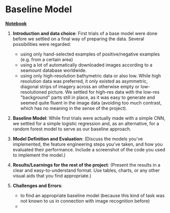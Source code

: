 # Baseline Model

**[Notebook](baseline_model.ipynb)**

1. **Introduction and data choice**: First trials of a base model were done before we settled on a final way of preparing the data. Several possibilities were regarded:
   - using only hand-selected examples of positive/negative examples (e.g. from a certain area)
   - using a lot of automatically downloaded images according to a seamount database worldwide.
   - using only high-resolution bathymetric data or also low.
While high resolution data was preferred, it only existed as asymmetric, diagonal strips of imagery across an otherwise empty or low-resolutioned picture. We settled for high-res data with the low-res "background" parts still in place, as it was easy to generate and seemed quite fluent in the image data (avoiding too much contrast, which has no meaning in the sense of the project).

2. **Baseline Model**: While first trials were actually made with a simple CNN, we settled for a simple logistic regression and, as an alternative, for a random forest model to serve as our baseline approach.

3. **Model Definition and Evaluation**: (Discuss the models you've implemented, the feature engineering steps you've taken, and how you evaluated their performance. Include a screenshot of the code you used to implement the model.)

4. **Results/Learnings for the rest of the project**: (Present the results in a clear and easy-to-understand format. Use tables, charts, or any other visual aids that you find appropriate.)

5. **Challenges and Errors**:
   - to find an appropriate baseline model (because this kind of task was not known to us in connection with image recognition before)
   - 
